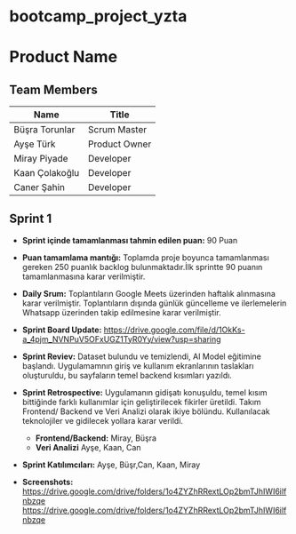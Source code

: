 # bootcamp_project_yzta
<h1>Product Name</h1>
<h2>Team Members</h2>
<table>
  <thead>
    <tr>
      <th><strong>Name</strong></th>
      <th><strong>Title</strong></th>
    </tr>
  </thead>
  <tbody>
    <tr>
     <td>Büşra Torunlar</td>
      <td>Scrum Master</td>
    </tr>
    <tr>
      <td>Ayşe Türk</td>
      <td>Product Owner</td>
    </tr>
    <tr>
      <td>Miray Piyade</td>
      <td>Developer</td>
    </tr>
    <tr>
      <td>Kaan Çolakoğlu</td>
      <td>Developer</td>
    </tr>
    <tr>
      <td>Caner Şahin</td>
      <td>Developer</td>
    </tr>
    <tr>
    </tr>
  </tbody>
</table>

<h2>Sprint 1 </h2>

- **Sprint içinde tamamlanması tahmin edilen puan:** 90 Puan

- **Puan tamamlama mantığı:** Toplamda proje boyunca tamamlanması gereken 250 puanlık backlog bulunmaktadır.İlk sprintte 90 puanın tamamlanmasına karar verilmiştir.
- **Daily Srum:** Toplantıların Google Meets üzerinden haftalık alınmasına karar verilmiştir. Toplantıların dışında günlük güncelleme ve ilerlemelerin Whatsapp üzerinden takip edilmesine karar verilmiştir.
- **Sprint Board Update:** https://drive.google.com/file/d/1OkKs-a_4pjm_NVNPuV5OFxUGZ1TyR0Yy/view?usp=sharing
- **Sprint Reviev:** Dataset bulundu ve temizlendi, AI Model eğitimine başlandı. Uygulamamnın giriş ve kullanım ekranlarının taslakları oluşturuldu, bu sayfaların temel backend kısımları yazıldı.
- **Sprint Retrospective:** Uygulamanın gidişatı konuşuldu, temel kısım bittiğinde farklı kullanımlar için geliştirilecek fikirler üretildi. Takım Frontend/ Backend ve Veri Analizi olarak ikiye bölündu. Kullanılacak teknolojiler ve gidilecek yollara karar verildi. 
     - **Frontend/Backend:** Miray, Büşra
     - **Veri Analizi** Ayşe, Kaan, Can 
- **Sprint Katılımcıları:** Ayşe, Büşr,Can, Kaan, Miray
- **Screenshots:** 
 https://drive.google.com/drive/folders/1o4ZYZhRRextLOp2bmTJhIWI6ilfnbzqe
 https://drive.google.com/drive/folders/1o4ZYZhRRextLOp2bmTJhIWI6ilfnbzqe

